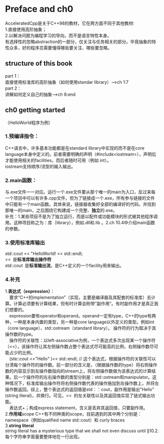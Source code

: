 # Preface and ch0
AcceleratedCpp是关于C++98的教材，它在两方面不同于其他教材:  
1.直接使用高阶抽象；  
2.以解决问题为编程学习的导向，而不是语言特性本身。  
有选择性的忽略abstraction的一部分，仅关注与任务相关的部分。毕竟抽象的特性众多，好的程序员需要懂得哪些要关注、哪些要忽略。
## structure of this book
part 1：  
直接使用标准库的高阶抽象（如何使用standar library）-->ch 1:7  
part 2：  
讲解如何定义自己的抽象-->ch 8:end  
## ch0 getting started
（HelloWorld程序为例）   
### 1.预编译指令：  
C++语言中，许多基本功能都是在standard library中实现的而不是在core language本身中定义的。前者需要明确的声明（#include\<iostream>），声明后才能使用相关的facilities，而后者随时可用（例如 int）。  
iostream支持顺序/流型的输入输出。  
### 2.main函数：  
与.exe文件一一对应。运行一个.exe文件要从那个唯一的main为入口，反过来每一个项目中可以有许多.cpp文件，但为了链接成一个.exe，所有参与链接的文件中只能有一个main函数。具体来说，链接器收集好全部的编译好的代码，并找到那唯一的main，之后围绕它构建成一个完整、**独立**的.exe。  
补充：1.某些项目不是为了独立运行，而是以配件或功能模块的形式被其他程序调用。这种项目称之为：库（library），例如.dll和.lib  。2.ch 10.4中介绍main函数的参数。  
### 3.使用标准库输出
std::cout << "HelloWorld! << std::endl;  
<<&ensp;是**标准库输出操作符**  
std::cout&ensp;是**标准输出流**，是C++定义的一个facility用来输出。  
### 4.补充
1.**表达式（expression）**：  
&emsp;要求“C++的implementation”（实现，主要是编译器及其配套的标准库）去计算。计算必须要有计算结果，但有时计算会附带”副作用“。有时副作用才是真正我们想要的。  
&emsp;expression要有operator和operand。operand一定有type，C++的type有两种，一种是本身内置的类型，另一种是core language以外定义的类型。例如int（core language）、std::ostream（standard library）。  操作符的行为取决于其操作数的type。  
&emsp;操作符的关联性：以left-associative为例，一个表达式多次出现某一个操作符（<<），该操作符让其左侧操作数占整个表达式尽可能高的比例，右侧操作数尽可能占少的比例。    
&emsp;(ste::cout <<"Hello" )<< std::endl; // 这个表达式，根据操作符的关联性可以分清每个操作符的操作数。前一部分的含义是，（根据操作数的type）将右侧操作数的内容显示到左操作数指向的stream上，将左侧操作数做为该表达式的计算结果。后一个操作符的左右操作数的类型分别是：std::ostream和manipulator。这种情况下，标准库输出操作符将右侧操作数代表的操作施加到左操作数上，并将左操作数返回。综上，整个表达式的返回值是std：：cout，副作用是输出"Hello"(string literal)，并换行。可见，<<&ensp;的左关联性以及其返回值实现了链式输出功能。    
&emsp;表达式+；构成express statement，含义是丢弃其返回值，只要副作用。  
2.**作用域**scope
C++有不同种类的scope，目前遇到的其中两个分别是：namespace（例如qualified name std::cout）和 curly braces  
3.**string literal**   
string literal has a mysterious type that we shall not even discuss until &sect;10.2.  
每个字符串字面量要整体地在一行出现。
